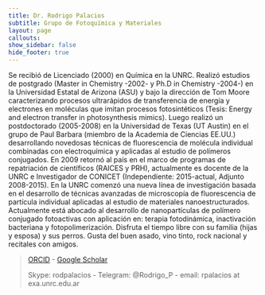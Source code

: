 ```yaml
---
title: Dr. Rodrigo Palacios
subtitle: Grupo de Fotoquímica y Materiales
layout: page
callouts:
show_sidebar: false
hide_footer: true
---
```


Se recibió de Licenciado (2000) en Química en la UNRC. Realizó estudios de postgrado (Master in Chemistry -2002- y Ph.D in Chemistry -2004-) en la Universidad Estatal de Arizona (ASU) y bajo la dirección de Tom Moore caracterizando procesos ultrarápidos de transferencia de energía y electrones en moléculas que imitan procesos fotosintéticos (Tesis: Energy and electron transfer in photosynthesis mimics). Luego realizó un postdoctorado (2005-2008) en la Universidad de Texas (UT Austin) en el grupo de Paul Barbara (miembro de la Academia de Ciencias EE.UU.) desarrollando novedosas técnicas de fluorescencia de molécula individual combinadas con electroquímica y aplicadas al estudio de polímeros conjugados. En 2009 retornó al país en el marco de programas de repatriación de científicos (RAICES y PRH), actualmente es docente de la UNRC e Investigador de CONICET (Independiente: 2015-actual, Adjunto 2008-2015). En la UNRC comenzó una nueva línea de investigación basada en el desarrollo de técnicas avanzadas de microscopía de fluorescencia de partícula individual aplicadas al estudio de materiales nanoestructurados. Actualmente está abocado al desarrollo de nanopartículas de polímero conjugado fotoactivas con aplicación en: terapia fotodinámica, inactivación bacteriana y fotopolimerización.
Disfruta el tiempo libre con su familia (hijas y esposa) y sus perros. Gusta del buen asado, vino tinto, rock nacional y recitales con amigos.

> [ORCID](https://orcid.org/0000-0002-7294-5690) - [Google Scholar](http://scholar.google.com.ar/citations?hl=en&user=oftPmBUAAAAJ)
>
> Skype: rodpalacios - Telegram: @Rodrigo_P - email: rpalacios at exa.unrc.edu.ar
